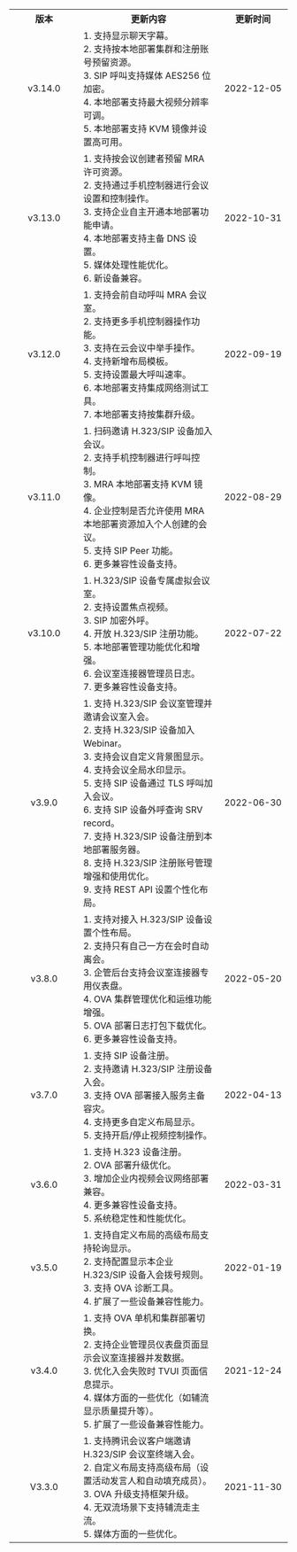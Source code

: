 <table>
	<tr>
	<th style="width: 25%;"><center>版本</center></th>
	<th style="width: 50%;"><center>更新内容</center></th>
	<th style="width: 25%;"><center>更新时间</center></th>
	</tr>
<tr>
      <td><center>v3.14.0	</center></td>
      <td>	
1. 支持显示聊天字幕。<br>
2. 支持按本地部署集群和注册账号预留资源。<br>
3. SIP 呼叫支持媒体 AES256 位加密。<br>
4. 本地部署支持最大视频分辨率可调。<br>
5. 本地部署支持 KVM 镜像并设置高可用。
      <td><center>2022-12-05</center></td>
   </tr>
<tr>
      <td><center>v3.13.0	</center></td>
      <td>	
1. 支持按会议创建者预留 MRA 许可资源。<br>
2. 支持通过手机控制器进行会议设置和控制操作。<br>
3. 支持企业自主开通本地部署功能申请。<br>
4. 本地部署支持主备 DNS 设置。<br>
5. 媒体处理性能优化。<br>
6. 新设备兼容。
      <td><center>2022-10-31</center></td>
   </tr>
<tr>
      <td><center>v3.12.0	</center></td>
      <td>	
1. 支持会前自动呼叫 MRA 会议室。<br>
2. 支持更多手机控制器操作功能。<br>
3. 支持在云会议中举手操作。<br>
4. 支持新增布局模板。<br>
5. 支持设置最大呼叫速率。<br>
6. 本地部署支持集成网络测试工具。<br>
7. 本地部署支持按集群升级。
      <td><center>2022-09-19</center></td>
   </tr>
<tr>
      <td><center>v3.11.0	</center></td>
      <td>	
1. 扫码邀请 H.323/SIP 设备加入会议。<br>
2. 支持手机控制器进行呼叫控制。<br>
3. MRA 本地部署支持 KVM 镜像。<br>
4. 企业控制是否允许使用 MRA 本地部署资源加入个人创建的会议。<br>
5. 支持 SIP Peer 功能。<br>
6. 更多兼容性设备支持。
      <td><center>2022-08-29</center></td>
   </tr>
<tr>
      <td><center>v3.10.0	</center></td>
      <td>	
1. H.323/SIP 设备专属虚拟会议室。<br>
2. 支持设置焦点视频。<br>
3. SIP 加密外呼。<br>
4. 开放 H.323/SIP 注册功能。<br>
5. 本地部署管理功能优化和增强。<br>
6. 会议室连接器管理员日志。<br>
7. 更多兼容性设备支持。
      <td><center>2022-07-22</center></td>
   </tr>
	<tr>
      <td><center>v3.9.0	</center></td>
      <td>	
1. 支持 H.323/SIP 会议室管理并邀请会议室入会。<br>
2. 支持 H.323/SIP 设备加入 Webinar。<br>
3. 支持会议自定义背景图显示。<br>
4. 支持会议全局水印显示。<br>
5. 支持 SIP 设备通过 TLS 呼叫加入会议。<br>
6. 支持 SIP 设备外呼查询 SRV record。<br>
7. 支持 H.323/SIP 设备注册到本地部署服务器。<br>
8. 支持 H.323/SIP 注册账号管理增强和使用优化。<br>
9. 支持 REST API 设置个性化布局。
      <td><center>2022-06-30</center></td>
   </tr>
	<tr>
      <td><center>v3.8.0	</center></td>
      <td>1. 支持对接入 H.323/SIP 设备设置个性布局。<br>
2. 支持只有自己一方在会时自动离会。<br>
3. 企管后台支持会议室连接器专用仪表盘。<br>
4. OVA 集群管理优化和运维功能增强。<br>
5. OVA 部署日志打包下载优化。<br>
6. 更多兼容性设备支持。
      <td><center>2022-05-20</center></td>
   </tr>
<tr>
      <td><center>v3.7.0	</center></td>
      <td>1. 支持 SIP 设备注册。<br>
2. 支持邀请 H.323/SIP 注册设备入会。<br>
3. 支持 OVA 部署接入服务主备容灾。<br>
4. 支持更多自定义布局显示。<br>
5. 支持开启/停止视频控制操作。</td>
      <td><center>2022-04-13</center></td>
   </tr>
<tr>
      <td><center>v3.6.0	</center></td>
      <td>1. 支持 H.323 设备注册。<br>
2. OVA 部署升级优化。<br>
3. 增加企业内视频会议网络部署兼容。<br>
4. 更多兼容性设备支持。<br>
5. 系统稳定性和性能优化。</td>
      <td><center>2022-03-31</center></td>
   </tr>
	<tr>
      <td><center>v3.5.0	</center></td>
      <td>1. 支持自定义布局的高级布局支持轮询显示。<br>
2. 支持配置显示本企业 H.323/SIP 设备入会拨号规则。<br>
3. 支持 OVA 诊断工具。<br>
4. 扩展了一些设备兼容性能力。</td>
      <td><center>2022-01-19</center></td>
   </tr>
	<tr>
      <td><center>v3.4.0	</center></td>
      <td>1. 支持 OVA 单机和集群部署切换。<br>
2. 支持企业管理员仪表盘页面显示会议室连接器并发数据。<br>
3. 优化入会失败时 TVUI 页面信息提示。<br>
4. 媒体方面的一些优化（如辅流显示质量提升等）。<br>
5. 扩展了一些设备兼容性能力。</td>
      <td><center>2021-12-24</center></td>
   </tr>
<tr>
      <td><center>V3.3.0</center></td>
      <td>1. 支持腾讯会议客户端邀请 H.323/SIP 会议室终端入会。<br>
2. 自定义布局支持高级布局（设置活动发言人和自动填充成员）。<br>
3. OVA 升级支持框架升级。<br>
4. 无双流场景下支持辅流走主流。<br>
5. 媒体方面的一些优化。</td>
      <td><center>2021-11-30</center></td>
   </tr>
</table>
